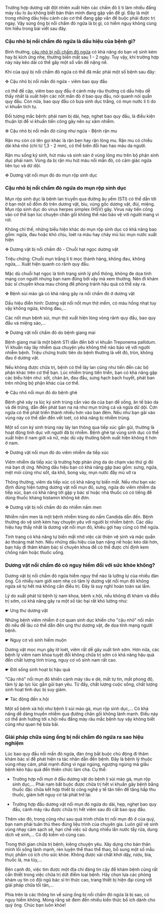 Trường hợp dương vật đột nhiên xuất hiện các chấm đỏ li ti làm nhiều đấng mày râu lo âu không biết bản thân mình đang gặp vấn đề gì. Đây là một trong những dấu hiệu cảnh cáo cơ thể đang gặp vấn đề buộc phải được trị ngay. Vậy súng ống bị nổi chấm đỏ ngứa là bị gì, có hiểm nguy không cùng tìm hiểu trong bài viết sau đây.

### Cậu nhỏ bị nổi chấm đỏ ngứa là dấu hiệu của bệnh gì?

Bình thường, [cậu nhỏ bị nổi chấm đỏ ngứa](https://suckhoedoisong24h.webflow.io/posts/cau-nho-bi-noi-cham-do-la-bi-gi) có khả năng do bạn vệ sinh kém hay bị kích ứng nhẹ, thường biến mất sau 1 - 2 ngày. Tuy vậy, khi trường hợp này này kéo dài có thể gây một số vấn đề nặng nề.

Khi của quý bị nổi chấm đỏ ngứa có thể đã mắc phải một số bệnh sau đây:

✜ Cậu nhỏ bị nổi mẩn đỏ ngứa - viêm bao quy đầu

có thể đề cập, viêm bao quy đầu ở cánh mày râu thường có dấu hiệu dễ thấy nhất là xuất hiện các nốt mẩn đỏ ở bao quy đầu, nói quanh nói quẩn quy đầu. Còn nữa, bao quy đầu có bựa sinh dục trắng, có mụn nước li ti do vi khuẩn tích tụ.

Đối tượng mắc bệnh: phái nam bị dài, hẹp, nghẹt bao quy đầu, là điều kiện thuận lợi để vi khuẩn tiến công gây nên sự xâm nhiễm.

✜ Cậu nhỏ bị nổi mẩn đỏ cũng như ngứa - Bệnh rận mu

Rận mu còn có tên gọi khác là rận bẹn hay rận lông mu. Rận mu có chiều dài khá nhỏ (chỉ từ 1,3 - 2 mm), có thể biến đổi hao hao màu da người.

Rận mu sống ký sinh, hút máu và sinh sản ở vùng lông mu trên bộ phận sinh dục phái nam. Vùng da bị rận mu hút máu nổi mẩn đỏ, có cảm giác ngứa liên tục và dữ dội.

✜ Dương vật nổi mụn đỏ do mụn rộp sinh dục

### Cậu nhỏ bị nổi chấm đỏ ngứa do mụn rộp sinh dục

Mụn rộp sinh dục là bệnh lan truyền qua đường âu yếm (STI) có thể dẫn tới ở bạn một số đốm đỏ trên dương vật, bìu, vùng gốc dương vật, đùi, miệng. Mụn rộp sinh dục do virus herpes simplex (HSV) gây. Virus này tiến công vào cơ thể bạn lúc chuyện chăn gối không thể nào bảo vệ với người mang vi rút.

Không chỉ thế, những biểu hiện khác do mụn rộp sinh dục có khả năng bao gồm: ngứa, đau hoặc khó chịu, loét ra máu hay chảy mủ lúc mụn nước xuất hiện

✜ Dương vật bị nổi chấm đỏ - Chuỗi hạt ngọc dương vật

Triệu chứng: Chuỗi mụn trắng li ti mọc thành hàng, không đau, không ngứa,... Xuất hiện quanh co rãnh quy đầu.

Mặc dù chuỗi hạt ngọc là tình trạng sinh lý phổ thông, không đe dọa tính mạng con người nhưng bạn nam đừng bởi vậy mà xem thường. Nên đi khám bác sĩ chuyên khoa mau chóng để phòng tránh hậu quả có thể xảy ra.

✜ Bệnh sùi mào gà có khả năng gây ra nổi chấm đỏ ở dương vật

Dấu hiệu điển hình: Dương vật nổi nốt mụn thịt mềm, có màu hồng nhạt tuy vậy không ngứa, không đau,...

Các nốt mụn bệnh sùi, mụn thịt xuất hiện lòng vòng rãnh quy đầu, bao quy đầu và miệng sáo,...

✜ Dương vật nổi chấm đỏ do bệnh giang mai

Bệnh giang mai là một bệnh STI dẫn đến bởi vi khuẩn Treponema pallidum. Vi khuẩn này lây nhiễm qua chuyện yêu không thể nào bảo vệ với người nhiễm bệnh. Triệu chứng trước tiên do bệnh thường là vết đỏ, tròn, không đau ở dương vật.

Nếu không được chữa trị, bệnh có thể lây lan cũng như tiến đến các bộ phận khác trên cơ thể bạn. Lúc nhiễm trùng tiến triển, bạn có khả năng gặp các biểu hiện như: sốt, chán ăn, đau đầu, sưng hạch bạch huyết, phát ban trên những bộ phận khác của cơ thể.

✜ Cậu nhỏ nổi mụn đỏ do bệnh ghẻ

Bệnh ghẻ xảy ra lúc ký sinh trùng cắn vào da của bạn để sống, ăn tế bào da và đẻ trứng, dẫn đến phát ban na ná như mụn trứng cá và ngứa dữ dội. Cơn ngứa có thể phát triển thành nhiều hơn vào ban đêm. Nếu như bạn gãi vào vùng này có thể dẫn đến vết loét, có khả năng bị nhiễm trùng.

Một số con ký sinh trùng này lây lan thông qua tiếp xúc gần gũi, thường là hoạt động tình dục với người đã bị nhiễm. Bệnh ghẻ tại vùng sinh dục có thể xuất hiện ở nam giới và nữ, mặc dù vậy thường bệnh xuất hiện không ít hơn ở nam.

✜ Dương vật nổi mụn đỏ do viêm nhiễm da tiếp xúc

Viêm nhiễm da tiếp xúc là trường hợp phản ứng da do chạm vào thứ gì đó mà bạn dị ứng. Những dấu hiệu bạn có khả năng gặp bao gồm: sưng, ngứa, mệt mỏi cũng như sốt, da khô, bong vảy, mụn nước đầy mủ vỡ ra

Thông thường, viêm da tiếp xúc có khả năng tự biến mất. Nếu như bạn xác định đúng hiện tượng dương vật nổi mụn đỏ, sưng, ngứa do viêm nhiễm da tiếp xúc, bạn có khả năng tới gặp y bác sĩ hoặc nhà thuốc có có tiếng để dùng thuốc kháng histamin không kê đơn.

✜ Dương vật bị nổi chấm đỏ do nhiễm nấm men

Nhiễm nấm men là một bệnh nhiễm trùng do nấm Candida dẫn đến. Bệnh thường do vệ sinh kém hay chuyện yêu với người bị nhiễm bệnh. Các dấu hiệu hay thấy nhất là dương vật nổi mụn đỏ, khiêu gợi hay cũng có thể ngứa.

Tình trạng có khả năng tự biến mất nhờ việc cải thiện vệ sinh và mặc quần áo thoáng mát hơn. Nếu những dấu hiệu của bạn nặng nề hoặc kéo dài hơn, bạn hãy đi thăm khám bác sĩ chuyên khoa để có thể được chỉ định kem chống nấm hoặc thuốc uống.

### Dương vật nổi chấm đỏ có nguy hiểm đối với sức khỏe không?

Dương vật bị nổi chấm đỏ ngứa hiểm nguy thế nào là lưỡng lự của nhiều đàn ông. Có nhiều nam giới xem nhẹ có tâm lý dương vật nổi mụn đỏ không ngứa sẽ tự hết mà không cần điều trị. Đây là suy nghĩ hoàn toàn sai lầm.

Lý do xuất phát từ bệnh lý nam khoa, bệnh x.hội, nếu không đi khám và điều trị sớm, có khả năng gây ra một số tác hại rất khó lường như:

☛ Ung thư dương vật

Những bệnh viêm nhiễm ở cơ quan sinh dục khiến cho "cậu nhỏ" nổi mẩn đỏ nếu để lâu có thể dẫn đến ung thư dương vật, đe dọa tính mạng người bệnh.

☛ Nguy cơ vô sinh hiếm muộn

Dương vật mọc mụn gây lở loét, viêm rất dễ gây xuất tinh sớm. Hơn nữa, các bệnh lý viêm nam khoa tuyệt đối không chữa trị sớm có khả năng hậu quả đến chất lượng tinh trùng, nguy cơ vô sinh nam rất cao.

☛ Đời sống sinh hoạt bị hậu quả

"Cậu nhỏ" nổi mụn đỏ khiến cánh mày râu e dè, mất tự tin, mất phong độ, tâm lý áp lực lúc gần gũi bạn yêu. Từ đấy, chất lượng cuộc sống, chất lượng sinh hoạt tình dục bị suy giảm.

☛ Tác động đến x.hội

Một số bệnh xã hội như bệnh lí sùi mào gà, mụn rộp sinh dục,... Có khả năng dễ dàng truyền nhiễm qua đường chăn gối không lành mạnh. Điều này có thể ảnh hưởng tới x.hội nếu đấng mày râu mắc bệnh tuy vậy không biết cũng như quan hệ bừa bãi.

### Giải pháp chữa súng ống bị nổi chấm đỏ ngứa ra sao hiệu nghiệm

Lúc bao quy đầu nổi mẩn đỏ ngứa, đàn ông bắt buộc chủ động đi thăm khám bác sĩ để phát hiện ra tác nhân dẫn đến bệnh. Đây là bệnh lý thuộc vùng nhạy cảm, phái mạnh đừng vì ngại ngùng, ngượng ngùng mà giấu bệnh kẻo hậu quả đến thiên chức làm cha. Cụ thể:

- Trường hợp nổi mụn ở đầu dương vật do bệnh lí sùi mào gà, mụn rộp sinh dục,... Phái nam bắt buộc được chữa trị hết vi khuẩn gây bệnh bằng thuốc đặc chữa kết hợp thiết bị công nghệ y tế tân tiến để tăng hấp thu thuốc, giảm bớt nguy cơ tái phát trở lại.

- Trường hợp đầu dương vật nổi mụn đỏ ngứa do dài, hẹp, nghẹt bao quy đầu, cánh mày râu được chữa trị hết viêm sau đó cắt bao quy đầu.

Thêm vào đó, trong cũng như sau quá trình chữa trị nổi mụn đỏ ở của quý, bạn nam phải tuân thủ theo đúng liệu trình của chuyên gia. Luôn giữ vệ sinh vùng nhạy cảm sạch sẽ, hạn chế việc sử dụng nhiều lần nước tẩy rửa, dung dịch vệ sinh,... Có độ kiềm vô cùng cao.

Trong thời gian chữa trị bệnh, kiêng chuyện yêu. Xây dựng cho bản thân mình lối sống lành mạnh, rèn luyện thể thao thể thao, bổ sung một số mẫu thực phẩm có ích cho sức khỏe. Không được xài chất khơi dậy, rượu, bia, thuốc lá, ma túy,...

Bên cạnh đó, việc tìm được một địa chỉ đáng tin cậy để khám bệnh cũng rất cần thiết trong việc chữa trị dứt điểm loại bệnh. Hãy chọn lựa các phòng khám uy tín có đội ngũ bác sĩ tri thức cao, trang thiết bị hiện đại cùng với giải pháp chữa tối tân,...

Phía trên là các thông tin về súng ống bị nổi chấm đỏ ngứa là bị sao, có nguy hiểm không. Mong rằng sẽ đem đến nhiều kiến thức bổ ích dành cho quý ông. Chúc bạn luôn khỏe!
